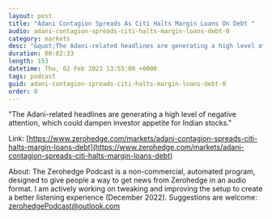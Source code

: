 ```yaml
---
layout: post
title: "Adani Contagion Spreads As Citi Halts Margin Loans On Debt "
audio: adani-contagion-spreads-citi-halts-margin-loans-debt-0
category: markets
desc: "&quot;The Adani-related headlines are generating a high level of negative attention, which could dampen investor appetite for Indian stocks.&quot; "
duration: 00:02:33
length: 153
datetime: Thu, 02 Feb 2023 13:55:00 +0000
tags: podcast
guid: adani-contagion-spreads-citi-halts-margin-loans-debt-0
order: 0
---
```

&quot;The Adani-related headlines are generating a high level of negative attention, which could dampen investor appetite for Indian stocks.&quot; 

Link: [https://www.zerohedge.com/markets/adani-contagion-spreads-citi-halts-margin-loans-debt](https://www.zerohedge.com/markets/adani-contagion-spreads-citi-halts-margin-loans-debt)

About: The Zerohedge Podcast is a non-commercial, automated program, designed to give people a way to get news from Zerohedge in an audio format.  I am actively working on tweaking and improving the setup to create a better listening experience (December 2022).  Suggestions are welcome: [zerohedgePodcast@outlook.com](mailto:zerohedgePodcast@outlook.com)